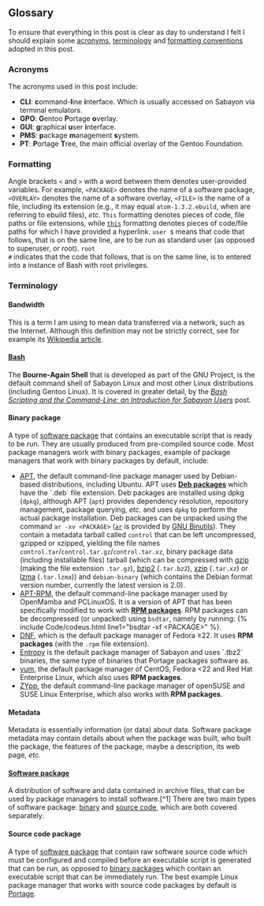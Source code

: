 ## Glossary
To ensure that everything in this post is clear as day to understand I felt I should explain some [acronyms](#acronyms), [terminology](#terminology) and [formatting conventions](#formatting) adopted in this post.

### Acronyms
The acronyms used in this post include:

* **CLI**: <b>c</b>ommand-<b>l</b>ine <b>i</b>nterface. Which is usually accessed on Sabayon via terminal emulators.
* **GPO**: <b>G</b>entoo <b>P</b>ortage <b>o</b>verlay.
* **GUI**: <b>g</b>raphical <b>u</b>ser <b>i</b>nterface.
* **PMS**: <b>p</b>ackage <b>m</b>anagement <b>s</b>ystem.
* **PT**: <b>P</b>ortage <b>T</b>ree, the main official overlay of the Gentoo Foundation.

### Formatting
Angle brackets `<` and `>` with a word between them denotes user-provided variables. For example, `<PACKAGE>` denotes the name of a software package, `<OVERLAY>` denotes the name of a software overlay, `<FILE>` is the name of a file, including its extension (e.g., it may equal `atom-1.3.2.ebuild`, when are referring to ebuild files), *etc.* `This` formatting denotes pieces of code, file paths or file extensions, while [`this`](https://en.wikipedia.org/wiki/Bash_(Unix_shell)) formatting denotes pieces of code/file paths for which I have provided a hyperlink. <code><span class="codeu">user $</span></code> means that code that follows, that is on the same line, are to be run as standard user (as opposed to superuser, or root). <code><span class="coder">root #</span></code> indicates that the code that follows, that is on the same line, is to entered into a instance of Bash with root privileges.

### Terminology

#### Bandwidth
This is a term I am using to mean data transferred via a network, such as the Internet. Although this definition may not be strictly correct, see for example its [Wikipedia article](https://en.wikipedia.org/wiki/Bandwidth_(computing)).

#### [Bash](https://en.wikipedia.org/wiki/Bash_(Unix_shell))
The **Bourne-Again Shell** that is developed as part of the GNU Project, is the default command shell of Sabayon Linux and most other Linux distributions (including Gentoo Linux). It is covered in greater detail, by the [*Bash Scripting and the Command-Line: an Introduction for Sabayon Users*](../../../11/26/bash-scripting-and-the-command-line-an-introduction-for-sabayon-users) post.

#### Binary package
A type of [software package](#software-package) that contains an executable script that is ready to be run. They are usually produced from pre-compiled source code. Most package managers work with binary packages, example of package managers that work with binary packages by default, include:

* [APT](https://en.wikipedia.org/wiki/Advanced_Packaging_Tool), the default command-line package manager used by Debian-based distributions, including Ubuntu. APT uses [**Deb packages**](https://en.wikipedia.org/wiki/Deb_(file_format)) which have the `.deb` file extension. Deb packages are installed using dpkg (`dpkg`), although APT (`apt`) provides dependency resolution, repository management, package querying, *etc.* and uses `dpkg` to perform the actual package installation. Deb packages can be unpacked using the command `ar -xv <PACKAGE>` ([`ar`](/man/ar.1p.html) is provided by [GNU Binutils](http://en.wikipedia.org/wiki/GNU_Binutils)). They contain a metadata tarball called `control` that can be left uncompressed, gzipped or xzipped, yielding the file names `control.tar`/`control.tar.gz`/`control.tar.xz`, binary package data (including installable files) tarball (which can be compressed with [gzip](https://en.wikipedia.org/wiki/Gzip) (making the file extension `.tar.gz`), [bzip2](https://en.wikipedia.org/wiki/Bzip2) (`.tar.bz2`), [xzip](https://en.wikipedia.org/wiki/Xz) (`.tar.xz`) or [lzma](https://en.wikipedia.org/wiki/Lempel-Ziv-Markov_chain_algorithm) (`.tar.lzma`)) and `debian-binary` (which contains the Debian format version number, currently the latest version is 2.0).
* [APT-RPM](https://en.wikipedia.org/wiki/APT-RPM), the default command-line package manager used by OpenMamba and PCLinuxOS. It is a version of APT that has been specifically modified to work with [**RPM packages**](https://en.wikipedia.org/wiki/RPM_Package_Manager). RPM packages can be decompressed (or unpacked) using `bsdtar`, namely by running: {% include Code/codeus.html line1="bsdtar -xf &lt;PACKAGE&gt;" %}.
* [DNF](https://en.wikipedia.org/wiki/DNF_(software)), which is the default package manager of Fedora &#8805;22. It uses **RPM packages** (with the `.rpm` file extension).
* [Entropy](https://en.wikipedia.org/wiki/Entropy_(package_manager)) is the default package manager of Sabayon and uses `.tbz2` binaries, the same type of binaries that Portage packages software as.
* [yum](https://en.wikipedia.org/wiki/Yellowdog_Updater,_Modified), the default package manager of CentOS, Fedora &lt;22 and Red Hat Enterprise Linux, which also uses **RPM packages**.
* [ZYpp](https://en.wikipedia.org/wiki/ZYpp), the default command-line package manager of openSUSE and SUSE Linux Enterprise, which also works with **RPM packages**.

#### Metadata
Metadata is essentially information (or data) about data. Software package metadata may contain details about when the package was built, who built the package, the features of the package, maybe a description, its web page, *etc.*

#### [Software package](https://en.wikipedia.org/wiki/Package_manager)
A distribution of software and data contained in archive files, that can be used by package managers to install software.[^1] There are two main types of software package: [binary](#binary-package) and [source code](#source-code-package), which are both covered separately.

#### Source code package
A type of [software package](#software-package) that contain raw software source code which must be configured and compiled before an executable script is generated that can be run, as opposed to [binary packages](#binary-package) which contain an executable script that can be immediately run. The best example Linux package manager that works with source code packages by default is [Portage](https://en.wikipedia.org/wiki/Portage_(software)).
